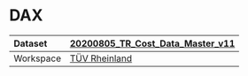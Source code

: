 



# DAX

|Dataset|[20200805_TR_Cost_Data_Master_v11](./../20200805_TR_Cost_Data_Master_v11.md)|
| :--- | :--- |
|Workspace|[TÜV Rheinland](../../Workspaces/TÜV-Rheinland.md)|
